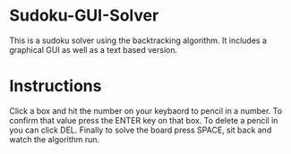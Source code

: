# Sudoku-GUI-Solver

This is a sudoku solver using the backtracking algorithm. It includes a graphical GUI as well as a text based version.


# Instructions


Click a box and hit the number on your keybaord to pencil in a number. To confirm that value press the ENTER key on that box. To delete a pencil in you can click DEL. Finally to solve the board press SPACE, sit back and watch the algorithm run.
